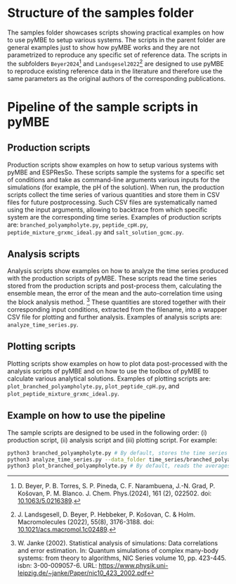 # Structure of the samples folder
The samples folder showcases scripts showing practical examples on how to use pyMBE to setup various systems.
The scripts in the parent folder are general examples just to show how pyMBE works and they are not parametrized to reproduce any specific set of reference data.
The scripts in the subfolders `Beyer2024`[^2] and `Landsgesel2022`[^3] are designed to use pyMBE to reproduce existing reference data in the literature and therefore use the same parameters as the original authors of the corresponding publications.

# Pipeline of the sample scripts in pyMBE

## Production scripts
Production scripts show examples on how to setup various systems with pyMBE and ESPResSo.
These scripts sample the systems for a specific set of conditions and take as command-line arguments various inputs for the simulations (for example, the pH of the solution).
When run, the production scripts collect the time series of various quantities and store them in CSV files for future postprocessing.
Such CSV files are systematically named using the input arguments, allowing to backtrace from which specific system are the corresponding time series.
Examples of production scripts are: `branched_polyampholyte.py`, `peptide_cpH.py`, `peptide_mixture_grxmc_ideal.py` and `salt_solution_gcmc.py`. 

## Analysis scripts
Analysis scripts show examples on how to analyze the time series produced with the production scripts of pyMBE.
These scripts read the time series stored from the production scripts and post-process them, calculating the ensemble mean, the error of the mean and the auto-correlation time using the block analysis method. [^1]
These quantities are stored together with their corresponding input conditions, extracted from the filename, into a wrapper CSV file for plotting and further analysis.
Examples of analysis scripts are: `analyze_time_series.py`. 

## Plotting scripts
Plotting scripts show examples on how to plot data post-processed with the analysis scripts of pyMBE and on how to use the toolbox of pyMBE to calculate various analytical solutions.
Examples of plotting scripts are: `plot_branched_polyampholyte.py`, `plot_peptide_cpH.py`, and `plot_peptide_mixture_grxmc_ideal.py`.

## Example on how to use the pipeline
The sample scripts are designed to be used in the following order: (i) production script, (ii) analysis script and (iii) plotting script. For example:
```bash
python3 branched_polyampholyte.py # By default, stores the time series in `time_series/branched_polyampholyte`
python3 analyze_time_series.py --data_folder time_series/branched_polyampholyte # by default, stores the post-processed data in `time_series/branched_polyampholyte/analyzed_data.csv`
python3 plot_branched_polyampholyte.py # By default, reads the averages data in `time_series/branched_polyampholyte/analyzed_data.csv`
```

[^1]: W. Janke (2002). Statistical analysis of simulations: Data correlations and error estimation. In: Quantum simulations of complex many-body systems: from theory to algorithms, NIC Series volume 10, pp. 423-445. isbn: 3-00-009057-6. URL: <https://www.physik.uni-leipzig.de/~janke/Paper/nic10_423_2002.pdf>
[^2]: D. Beyer, P. B. Torres, S. P. Pineda, C. F. Narambuena, J.-N. Grad, P. Košovan, P. M. Blanco. J. Chem. Phys.(2024), 161 (2), 022502. doi: [10.1063/5.0216389](https://doi.org/10.1063/5.0216389).
[^3]: J. Landsgesell, D. Beyer, P. Hebbeker, P. Košovan, C. & Holm. Macromolecules (2022), 55(8), 3176-3188. doi: [10.1021/acs.macromol.1c02489](https://doi.org/10.1021/acs.macromol.1c02489).
